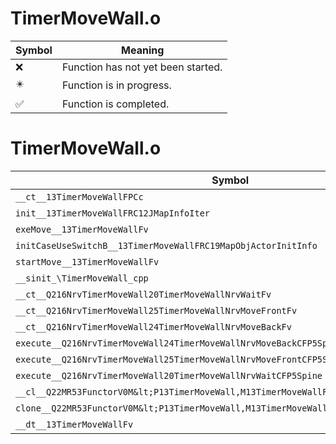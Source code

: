 # TimerMoveWall.o
| Symbol | Meaning 
| ------------- | ------------- 
| :x: | Function has not yet been started. 
| :eight_pointed_black_star: | Function is in progress. 
| :white_check_mark: | Function is completed. 


# TimerMoveWall.o
| Symbol | Decompiled? |
| ------------- | ------------- |
| `__ct__13TimerMoveWallFPCc` | :x: |
| `init__13TimerMoveWallFRC12JMapInfoIter` | :x: |
| `exeMove__13TimerMoveWallFv` | :x: |
| `initCaseUseSwitchB__13TimerMoveWallFRC19MapObjActorInitInfo` | :x: |
| `startMove__13TimerMoveWallFv` | :x: |
| `__sinit_\TimerMoveWall_cpp` | :x: |
| `__ct__Q216NrvTimerMoveWall20TimerMoveWallNrvWaitFv` | :x: |
| `__ct__Q216NrvTimerMoveWall25TimerMoveWallNrvMoveFrontFv` | :x: |
| `__ct__Q216NrvTimerMoveWall24TimerMoveWallNrvMoveBackFv` | :x: |
| `execute__Q216NrvTimerMoveWall24TimerMoveWallNrvMoveBackCFP5Spine` | :x: |
| `execute__Q216NrvTimerMoveWall25TimerMoveWallNrvMoveFrontCFP5Spine` | :x: |
| `execute__Q216NrvTimerMoveWall20TimerMoveWallNrvWaitCFP5Spine` | :x: |
| `__cl__Q22MR53FunctorV0M&lt;P13TimerMoveWall,M13TimerMoveWallFPCvPv_v&gt;CFv` | :x: |
| `clone__Q22MR53FunctorV0M&lt;P13TimerMoveWall,M13TimerMoveWallFPCvPv_v&gt;CFP7JKRHeap` | :x: |
| `__dt__13TimerMoveWallFv` | :x: |
